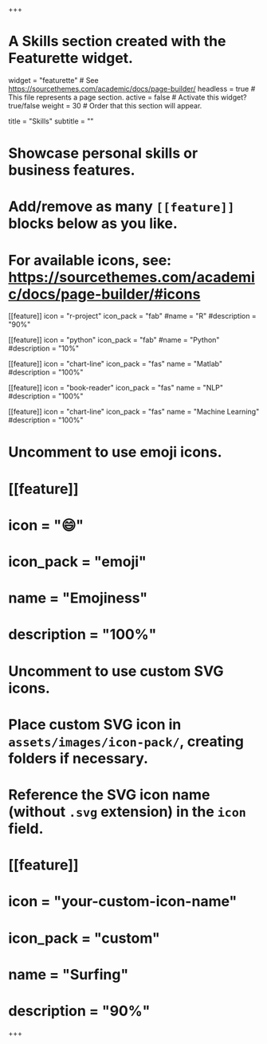 +++
# A Skills section created with the Featurette widget.
widget = "featurette"  # See https://sourcethemes.com/academic/docs/page-builder/
headless = true  # This file represents a page section.
active = false  # Activate this widget? true/false
weight = 30  # Order that this section will appear.

title = "Skills"
subtitle = ""

# Showcase personal skills or business features.
# 
# Add/remove as many `[[feature]]` blocks below as you like.
# 
# For available icons, see: https://sourcethemes.com/academic/docs/page-builder/#icons

[[feature]]
  icon = "r-project"
  icon_pack = "fab"
  #name = "R"
  #description = "90%"
  
[[feature]]
  icon = "python"
  icon_pack = "fab"
  #name = "Python"
  #description = "10%"

[[feature]]
  icon = "chart-line"
  icon_pack = "fas"
  name = "Matlab"
  #description = "100%"
  
[[feature]]
  icon = "book-reader"
  icon_pack = "fas"
  name = "NLP"
  #description = "100%"

[[feature]]
  icon = "chart-line"
  icon_pack = "fas"
  name = "Machine Learning"
  #description = "100%"

# Uncomment to use emoji icons.
# [[feature]]
#  icon = ":smile:"
#  icon_pack = "emoji"
#  name = "Emojiness"
#  description = "100%"  

# Uncomment to use custom SVG icons.
# Place custom SVG icon in `assets/images/icon-pack/`, creating folders if necessary.
# Reference the SVG icon name (without `.svg` extension) in the `icon` field.
# [[feature]]
#  icon = "your-custom-icon-name"
#  icon_pack = "custom"
#  name = "Surfing"
#  description = "90%"

+++
